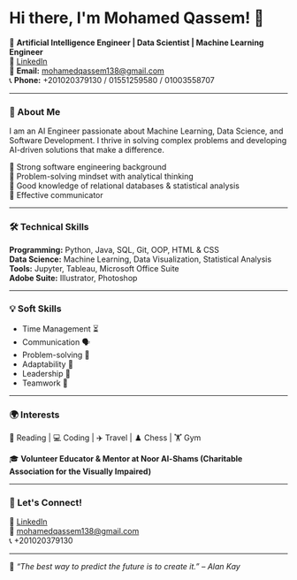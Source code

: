 # Hi there, I'm Mohamed Qassem! 👋

🚀 **Artificial Intelligence Engineer | Data Scientist | Machine Learning Engineer**  
🔗 [LinkedIn](https://www.linkedin.com/in/mohamedd-qassem/)  
📧 **Email:** mohamedqassem138@gmail.com  
📞 **Phone:** +201020379130 / 01551259580 / 01003558707  

---

### 🧠 About Me
I am an AI Engineer passionate about Machine Learning, Data Science, and Software Development. I thrive in solving complex problems and developing AI-driven solutions that make a difference. 

🔹 Strong software engineering background  
🔹 Problem-solving mindset with analytical thinking  
🔹 Good knowledge of relational databases & statistical analysis  
🔹 Effective communicator 

---

### 🛠 Technical Skills

**Programming:** Python, Java, SQL, Git, OOP, HTML & CSS  
**Data Science:** Machine Learning, Data Visualization, Statistical Analysis  
**Tools:** Jupyter, Tableau, Microsoft Office Suite  
**Adobe Suite:** Illustrator, Photoshop  

---

### 💡 Soft Skills
- Time Management ⏳  
- Communication 🗣️  
- Problem-solving 🧩  
- Adaptability 🔄  
- Leadership 🎯  
- Teamwork 🤝  

---

### 🌍 Interests
📖 Reading | 💻 Coding | ✈️ Travel | ♟️ Chess | 🏋️ Gym  

🎓 **Volunteer Educator & Mentor at Noor Al-Shams (Charitable Association for the Visually Impaired)**

---

### 🤝 Let's Connect!
💼 [LinkedIn](https://www.linkedin.com/in/mohamedd-qassem/)  
📧 mohamedqassem138@gmail.com  
📞 +201020379130  

---

🎯 *“The best way to predict the future is to create it.” – Alan Kay*

